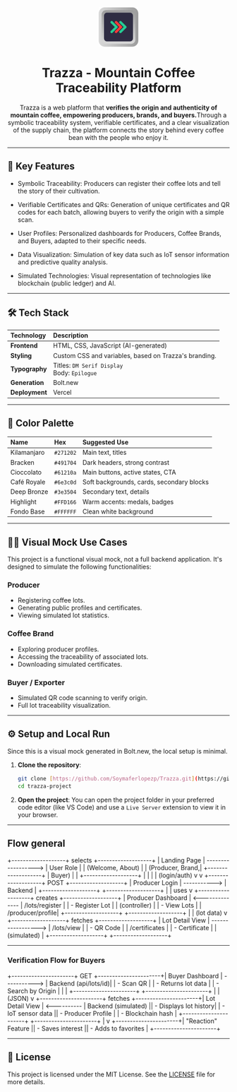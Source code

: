 <p align="center">
  <img src="https://github.com/Soymaferlopezp/swipetrade/blob/main/apps/frontend/public/swipetrade-logo.png" alt="SwipeTrade Logo" height="90">
</p>

<h1 align="center">Trazza - Mountain Coffee Traceability Platform
</h1>

<p align="center">
Trazza is a web platform that <strong>verifies the origin and authenticity of mountain coffee, empowering producers, brands, and buyers.</strong>Through a symbolic traceability system, verifiable certificates, and a clear visualization of the supply chain, the platform connects the story behind every coffee bean with the people who enjoy it.
</p>

---
## 🚀 Key Features

- Symbolic Traceability: Producers can register their coffee lots and tell the story of their cultivation.

- Verifiable Certificates and QRs: Generation of unique certificates and QR codes for each batch, allowing buyers to verify the origin with a simple scan.

- User Profiles: Personalized dashboards for Producers, Coffee Brands, and Buyers, adapted to their specific needs.

- Data Visualization: Simulation of key data such as IoT sensor information and predictive quality analysis.

- Simulated Technologies: Visual representation of technologies like blockchain (public ledger) and AI.
 
---
## 🛠️ Tech Stack

| Technology | Description |
| :--- | :--- |
| **Frontend** | HTML, CSS, JavaScript (AI-generated) |
| **Styling** | Custom CSS and variables, based on Trazza's branding. |
| **Typography** | Titles: `DM Serif Display` <br> Body: `Epilogue` |
| **Generation** | Bolt.new |
| **Deployment** | Vercel |

---

## 🎨 Color Palette

| Name | Hex | Suggested Use |
| :--- | :--- | :--- |
| Kilamanjaro | `#271202` | Main text, titles |
| Bracken | `#491704` | Dark headers, strong contrast |
| Cioccolato | `#61210a` | Main buttons, active states, CTA |
| Café Royale | `#6e3c0d` | Soft backgrounds, cards, secondary blocks |
| Deep Bronze | `#3e3504` | Secondary text, details |
| Highlight | `#FFD166` | Warm accents: medals, badges |
| Fondo Base | `#FFFFFF` | Clean white background |

---

## 👨‍💻 Visual Mock Use Cases

This project is a functional visual mock, not a full backend application. It's designed to simulate the following functionalities:

### Producer
* Registering coffee lots.
* Generating public profiles and certificates.
* Viewing simulated lot statistics.

### Coffee Brand
* Exploring producer profiles.
* Accessing the traceability of associated lots.
* Downloading simulated certificates.

### Buyer / Exporter
* Simulated QR code scanning to verify origin.
* Full lot traceability visualization.

---

## ⚙️ Setup and Local Run

Since this is a visual mock generated in Bolt.new, the local setup is minimal.

1.  **Clone the repository**:
    ```bash
    git clone [https://github.com/Soymaferlopezp/Trazza.git](https://github.com/Soymaferlopezp/Trazza.git)
    cd trazza-project
    ```
2.  **Open the project**: You can open the project folder in your preferred code editor (like VS Code) and use a `Live Server` extension to view it in your browser.

---

## Flow general

+-------------------+       selects       +-------------------+
|   Landing Page    | ------------------> |   User Role       |
|  (Welcome, About) |                     |  (Producer, Brand,|
+-------------------+                     |   Buyer)          |
        |                                 +-------------------+
        |                                           |
        |                                           | (login/auth)
        v                                           v
+-------------------+     POST       +-------------------+
|  Producer Login   | ----------->   |  Backend          |
+-------------------+                +-------------------+
                                         |
                                         | uses
                                         v
+-------------------+       creates     +-------------------+
|  Producer Dashboard | <--------------  |   /lots/register  |
| - Register Lot    |                   |   (controller)    |
| - View Lots       |                   |  /producer/profile|
+-------------------+                   +-------------------+
        |
        | (lot data)
        v
+-------------------+       fetches    +-------------------+
| Lot Detail View   | ----------------->  | /lots/view        |
| - QR Code         |                   |  /certificates    |
| - Certificate     |                   |  (simulated)      |
+-------------------+                   +-------------------+


---
### Verification Flow for Buyers

+----------------------+     GET     +----------------------+|  Buyer Dashboard     | ----------->  | Backend (api/lots/id)|
| - Scan QR            |               | - Returns lot data   |
| - Search by Origin   |               |                      |
+----------------------+               +----------------------+
        |
        | (JSON)
        v
+----------------------+     fetches    +----------------------+|  Lot Detail View     | <----------   | Backend (simulated)  || - Displays lot history|               | - IoT sensor data    || - Producer Profile   |               | - Blockchain hash    |
+----------------------+               +----------------------+
        |
        v
+----------------------+|  "Reaction" Feature  || - Saves interest     || - Adds to favorites  |
+----------------------+

---

## 📄 License

This project is licensed under the MIT License. See the [LICENSE](LICENSE) file for more details.
